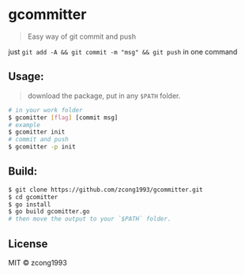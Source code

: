 # gcommitter

> Easy way of git commit and push

just `git add -A && git commit -m "msg" && git push` in one command

## Usage:
> download the package, put in any `$PATH` folder.
```bash
# in your work folder
$ gcomitter [flag] [commit msg]
# example
$ gcomitter init
# commit and push
$ gcomitter -p init
```

## Build:

```bash
$ git clone https://github.com/zcong1993/gcommitter.git
$ cd gcomitter
$ go install
$ go build gcomitter.go
# then move the output to your `$PATH` folder.
```

## License

MIT &copy; zcong1993
